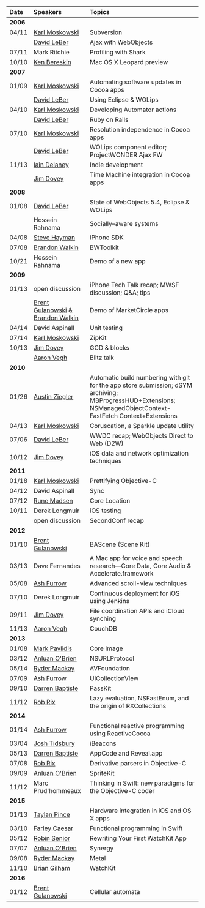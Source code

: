 | Date | Speakers | Topics |
| :- | :- | :- |
| **2006** |||
| 04/11 | [Karl Moskowski](https://about.me/kolpanic) | Subversion |
| | [David LeBer](http://davidleber.net) | Ajax with WebObjects |
| 07/11 | Mark Ritchie | Profiling with Shark |
| 10/10 | [Ken Bereskin](https://twitter.com/rs4yyz) | Mac OS X Leopard preview |
| **2007** |||
| 01/09 | [Karl Moskowski](https://about.me/kolpanic) | Automating software updates in Cocoa apps |
| | [David LeBer](http://davidleber.net) | Using Eclipse & WOLips |
| 04/10 | [Karl Moskowski](https://about.me/kolpanic) | Developing Automator actions |
| | [David LeBer](http://davidleber.net) | Ruby on Rails |
| 07/10 | [Karl Moskowski](https://about.me/kolpanic) | Resolution independence in Cocoa apps |
| | [David LeBer](http://davidleber.net) | WOLips component editor; ProjectWONDER Ajax FW |
| 11/13 | [Iain Delaney](https://twitter.com/IainDelaney) | Indie development |
| | [Jim Dovey](https://twitter.com/alanQuatermain) | Time Machine integration in Cocoa apps |
| **2008** |||
| 01/08 | [David LeBer](http://davidleber.net) | State of WebObjects 5.4, Eclipse & WOLips |
| | Hossein Rahnama | Socially–aware systems |
| 04/08 | [Steve Hayman](https://twitter.com/shayman) | iPhone SDK |
| 07/08 | [Brandon Walkin](http://brandonwalkin.com) | BWToolkit |
| 10/21 | Hossein Rahnama | Demo of a new app |
| **2009** |||
| 01/13 | open discussion | iPhone Tech Talk recap; MWSF discussion; Q&A; tips |
| | [Brent Gulanowski](https://twitter.com/BoredAstronaut) & [Brandon Walkin](http://brandonwalkin.com) | Demo of MarketCircle apps |
| 04/14 | David Aspinall | Unit testing |
| 07/14 | [Karl Moskowski](https://about.me/kolpanic) | ZipKit |
| 10/13 | [Jim Dovey](https://twitter.com/alanQuatermain) | GCD & blocks |
| | [Aaron Vegh](https://twitter.com/aaronvegh) | Blitz talk |
| **2010** |||
| 01/26 | [Austin Ziegler](https://twitter.com/halostatue) | Automatic build numbering with git for the app store submission; dSYM archiving; MBProgressHUD+Extensions; NSManagedObjectContext-FastFetch Context+Extensions |
| 04/13 | [Karl Moskowski](https://about.me/kolpanic) | Coruscation, a Sparkle update utility |
| 07/06 | [David LeBer](http://davidleber.net) | WWDC recap; WebObjects Direct to Web (D2W) |
| 10/12 | [Jim Dovey](https://twitter.com/alanQuatermain) | iOS data and network optimization techniques |
| **2011** |||
| 01/18 | [Karl Moskowski](https://about.me/kolpanic) | Prettifying Objective-C |
| 04/12 | David Aspinall | Sync |
| 07/12 | [Rune Madsen](https://twitter.com/runmad) | Core Location |
| 10/11 | Derek Longmuir | iOS testing |
|  | open discussion | SecondConf recap |
| **2012** |||
| 01/10 | [Brent Gulanowski](https://twitter.com/BoredAstronaut) | BAScene (Scene Kit) |
| 03/13 | Dave Fernandes | A Mac app for voice and speech research—Core Data, Core Audio & Accelerate.framework |
| 05/08 | [Ash Furrow](http://ashfurrow.com) | Advanced scroll-view techniques |
| 07/10 | Derek Longmuir | Continuous deployment for iOS using Jenkins |
| 09/11 | [Jim Dovey](https://twitter.com/alanQuatermain) | File coordination APIs and iCloud synching |
| 11/13 | [Aaron Vegh](https://twitter.com/aaronvegh) | CouchDB |
| **2013** |||
| 01/08 | [Mark Pavlidis](https://twitter.com/mhp) | Core Image |
| 03/12 | [Anluan O'Brien](https://twitter.com/auibrian) | NSURLProtocol |
| 05/14 | [Ryder Mackay](https://twitter.com/rydermackay) | AVFoundation |
| 07/09 | [Ash Furrow](http://ashfurrow.com) | UICollectionView |
| 09/10 | [Darren Baptiste](http://darrenbaptiste.com) | PassKit |
| 11/12 | [Rob Rix](https://twitter.com/rob_rix) | Lazy evaluation, NSFastEnum, and the origin of RXCollections |
| **2014** |||
| 01/14 | [Ash Furrow](http://ashfurrow.com) | Functional reactive programming using ReactiveCocoa |
| 03/04 | [Josh Tidsbury](https://twitter.com/joshtidsbury) | iBeacons |
| 05/13 | [Darren Baptiste](http://darrenbaptiste.com) | AppCode and Reveal.app |
| 07/08 | [Rob Rix](https://twitter.com/rob_rix) | Derivative parsers in Objective-C |
| 09/09 | [Anluan O'Brien](https://twitter.com/auibrian) | SpriteKit |
| 11/12 | Marc Prud'hommeaux | Thinking in Swift: new paradigms for the Objective-C coder |
| **2015** |||
| 01/13 | [Taylan Pince](https://twitter.com/taylanpince) | Hardware integration in iOS and OS X apps |
| 03/10 | [Farley Caesar](https://about.me/farleycaesar) | Functional programming in Swift |
| 05/12 | [Robin Senior](https://twitter.com/senior) | Rewriting Your First WatchKit App |
| 07/07 | [Anluan O'Brien](https://twitter.com/auibrian) | Synergy |
| 09/08 | [Ryder Mackay](https://twitter.com/rydermackay) | Metal |
| 11/10 | [Brian Gilham](http://www.briangilham.com) | WatchKit |
| **2016** |||
| 01/12 | [Brent Gulanowski](https://twitter.com/BoredAstronaut) | Cellular automata |